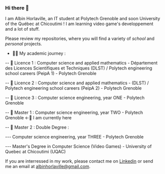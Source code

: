 ### Hi there 👋
I am Albin Horlaville, an IT student at Polytech Grenoble and soon University of the Québec at  Chicoutimi ! I am learning video game's developpement and a lot of stuff.

Please review my repositories, where you will find a variety of *school* and *personal* projects.

- 👨‍🎓 My academic journey :

-- 🦎 Licence 1 : Computer science and applied mathematics - Département des Licences Scientifiques et Techniques (DLST) / Polytech engineering school careers (PeipA 1) - Polytech Grenoble

-- 🐍 Licence 2 : Computer science and applied mathematics - (DLST) / Polytech engineering school careers (PeipA 2) - Polytech Grenoble

-- 🦕 Licence 3 : Computer science engineering, year ONE - Polytech Grenoble

-- 🦖 Master 1 : Computer science engineering, year TWO - Polytech Grenoble  <-👾 I am currently here

-- 🐉 Master 2 : Double Degree :

  --- Computer science engineering, year THREE - Polytech Grenoble

  --- Master's Degree in Computer Science (Video Games) - University of Quebec at Chicoutimi (UQAC)


If you are interressed in my work, please contact me on [Linkedin](www.linkedin.com/in/albin-horlaville) or send me an email at albinhorlaville@gmail.com.
